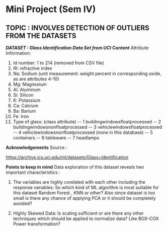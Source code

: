 # Mini Project (Sem IV)
## TOPIC : INVOLVES DETECTION OF OUTLIERS FROM THE DATASETS
***DATASET : Glass Identification Data Set from UCI***
**Content**
Attribute Information:
1. Id number: 1 to 214 (removed from CSV file)
2. RI: refractive index
3. Na: Sodium (unit measurement: weight percent in corresponding oxide, as are attributes 4-10)
4. Mg: Magnesium
5. Al: Aluminum
6. Si: Silicon
7. K: Potassium
8. Ca: Calcium
9. Ba: Barium
10. Fe: Iron
11. Type of glass: (class attribute)
-- 1 buildingwindowsfloatprocessed -- 2 buildingwindowsnonfloatprocessed -- 3 vehiclewindowsfloatprocessed
-- 4 vehiclewindowsnonfloatprocessed (none in this database)
-- 5 containers
-- 6 tableware
-- 7 headlamps

**Acknowledgements**
Source :

https://archive.ics.uci.edu/ml/datasets/Glass+Identification

**Points to keep in mind**
Data exploration of this dataset reveals two important characteristics :
1) The variables are highly corelated with each other including the response variables:
So which kind of ML algorithm is most suitable for this dataset Random Forest , KNN or other? Also since dataset is too small is there any chance of applying PCA or it should be completely avoided?

2) Highly Skewed Data:
Is scaling sufficient or are there any other techniques which should be applied to normalize data? Like BOX-COX Power transformation?

